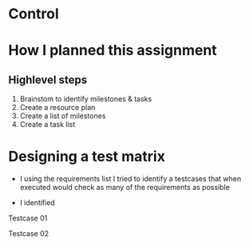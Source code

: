 # Control

# How I planned this assignment
## Highlevel steps
1. Brainstom to identify milestones & tasks
2. Create a resource plan
3. Create a list of milestones
4. Create a task list

# Designing a test matrix
* I using the requirements list I tried to identify a testcases that when executed would check as many of the requirements as possible

* I identified 

Testcase 01


Testcase 02